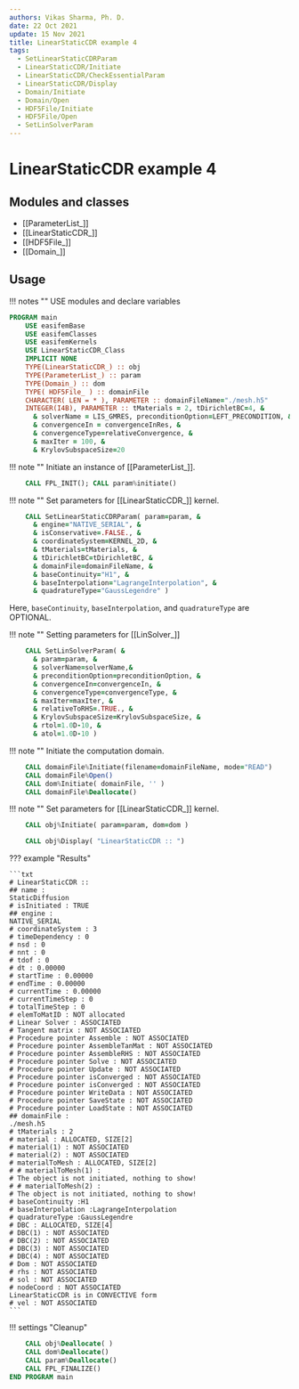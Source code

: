 ```yaml
---
authors: Vikas Sharma, Ph. D.
date: 22 Oct 2021
update: 15 Nov 2021
title: LinearStaticCDR example 4
tags:
  - SetLinearStaticCDRParam
  - LinearStaticCDR/Initiate
  - LinearStaticCDR/CheckEssentialParam
  - LinearStaticCDR/Display
  - Domain/Initiate
  - Domain/Open
  - HDF5File/Initiate
  - HDF5File/Open
  - SetLinSolverParam
---
```


# LinearStaticCDR example 4

## Modules and classes

- [[ParameterList_]]
- [[LinearStaticCDR_]]
- [[HDF5File_]]
- [[Domain_]]

## Usage

!!! notes ""
    USE modules and declare variables

``` fortran
PROGRAM main
    USE easifemBase
    USE easifemClasses
    USE easifemKernels
    USE LinearStaticCDR_Class
    IMPLICIT NONE
    TYPE(LinearStaticCDR_) :: obj
    TYPE(ParameterList_) :: param
    TYPE(Domain_) :: dom
    TYPE( HDF5File_ ) :: domainFile
    CHARACTER( LEN = * ), PARAMETER :: domainFileName="./mesh.h5"
    INTEGER(I4B), PARAMETER :: tMaterials = 2, tDirichletBC=4, &
      & solverName = LIS_GMRES, preconditionOption=LEFT_PRECONDITION, &
      & convergenceIn = convergenceInRes, &
      & convergenceType=relativeConvergence, &
      & maxIter = 100, &
      & KrylovSubspaceSize=20
```

!!! note ""
    Initiate an instance of [[ParameterList_]].

```fortran
    CALL FPL_INIT(); CALL param%initiate()
```

!!! note ""
    Set parameters for [[LinearStaticCDR_]] kernel.

```fortran
    CALL SetLinearStaticCDRParam( param=param, &
      & engine="NATIVE_SERIAL", &
      & isConservative=.FALSE., &
      & coordinateSystem=KERNEL_2D, &
      & tMaterials=tMaterials, &
      & tDirichletBC=tDirichletBC, &
      & domainFile=domainFileName, &
      & baseContinuity="H1", &
      & baseInterpolation="LagrangeInterpolation", &
      & quadratureType="GaussLegendre" )
```

Here, `baseContinuity`, `baseInterpolation`, and `quadratureType` are OPTIONAL.

!!! note ""
    Setting parameters for [[LinSolver_]]

```fortran
    CALL SetLinSolverParam( &
      & param=param, &
      & solverName=solverName,&
      & preconditionOption=preconditionOption, &
      & convergenceIn=convergenceIn, &
      & convergenceType=convergenceType, &
      & maxIter=maxIter, &
      & relativeToRHS=.TRUE., &
      & KrylovSubspaceSize=KrylovSubspaceSize, &
      & rtol=1.0D-10, &
      & atol=1.0D-10 )
```

!!! note ""
    Initiate the computation domain.

```fortran
    CALL domainFile%Initiate(filename=domainFileName, mode="READ")
    CALL domainFile%Open()
    CALL dom%Initiate( domainFile, '' )
    CALL domainFile%Deallocate()
```

!!! note ""
    Set parameters for [[LinearStaticCDR_]] kernel.

```fortran
    CALL obj%Initiate( param=param, dom=dom )
```

```fortran
    CALL obj%Display( "LinearStaticCDR :: ")
```

??? example "Results"

    ```txt
    # LinearStaticCDR ::
    ## name :
    StaticDiffusion
    # isInitiated : TRUE
    ## engine :
    NATIVE_SERIAL
    # coordinateSystem : 3
    # timeDependency : 0
    # nsd : 0
    # nnt : 0
    # tdof : 0
    # dt : 0.00000
    # startTime : 0.00000
    # endTime : 0.00000
    # currentTime : 0.00000
    # currentTimeStep : 0
    # totalTimeStep : 0
    # elemToMatID : NOT allocated
    # Linear Solver : ASSOCIATED
    # Tangent matrix : NOT ASSOCIATED
    # Procedure pointer Assemble : NOT ASSOCIATED
    # Procedure pointer AssembleTanMat : NOT ASSOCIATED
    # Procedure pointer AssembleRHS : NOT ASSOCIATED
    # Procedure pointer Solve : NOT ASSOCIATED
    # Procedure pointer Update : NOT ASSOCIATED
    # Procedure pointer isConverged : NOT ASSOCIATED
    # Procedure pointer isConverged : NOT ASSOCIATED
    # Procedure pointer WriteData : NOT ASSOCIATED
    # Procedure pointer SaveState : NOT ASSOCIATED
    # Procedure pointer LoadState : NOT ASSOCIATED
    ## domainFile :
    ./mesh.h5
    # tMaterials : 2
    # material : ALLOCATED, SIZE[2]
    # material(1) : NOT ASSOCIATED
    # material(2) : NOT ASSOCIATED
    # materialToMesh : ALLOCATED, SIZE[2]
    # # materialToMesh(1) :
    # The object is not initiated, nothing to show!
    # # materialToMesh(2) :
    # The object is not initiated, nothing to show!
    # baseContinuity :H1
    # baseInterpolation :LagrangeInterpolation
    # quadratureType :GaussLegendre
    # DBC : ALLOCATED, SIZE[4]
    # DBC(1) : NOT ASSOCIATED
    # DBC(2) : NOT ASSOCIATED
    # DBC(3) : NOT ASSOCIATED
    # DBC(4) : NOT ASSOCIATED
    # Dom : NOT ASSOCIATED
    # rhs : NOT ASSOCIATED
    # sol : NOT ASSOCIATED
    # nodeCoord : NOT ASSOCIATED
    LinearStaticCDR is in CONVECTIVE form
    # vel : NOT ASSOCIATED
    ```

!!! settings "Cleanup"

```fortran
    CALL obj%Deallocate( )
    CALL dom%Deallocate()
    CALL param%Deallocate()
    CALL FPL_FINALIZE()
END PROGRAM main
```

